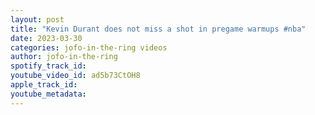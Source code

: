 ```yaml
---
layout: post
title: "Kevin Durant does not miss a shot in pregame warmups #nba"
date: 2023-03-30
categories: jofo-in-the-ring videos
author: jofo-in-the-ring
spotify_track_id: 
youtube_video_id: ad5b73CtOH8
apple_track_id: 
youtube_metadata: 
---
```

